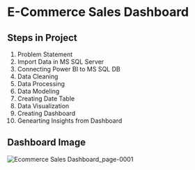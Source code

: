 # E-Commerce Sales Dashboard 

## Steps in Project 

1.  Problem Statement 
2.  Import Data in MS SQL Server 
3.  Connecting Power BI to MS SQL DB 
4.  Data Cleaning 
5.  Data Processing 
6.  Data Modeling 
7.  Creating Date Table 
8.  Data Visualization 
9.  Creating Dashboard 
10. Genearting Insights from Dashboard

## Dashboard Image 


![Ecommerce Sales Dashboard_page-0001](https://github.com/Santhosh-1801/E-Commerce-Sales-Dashboard/assets/74703503/b390e80c-19f7-4730-80b7-793fed5d507e)
